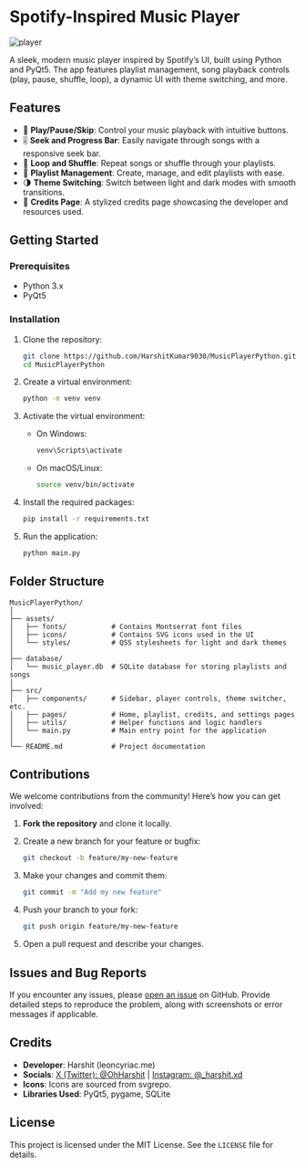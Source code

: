# Spotify-Inspired Music Player

![player](https://github.com/user-attachments/assets/08f7346e-8c2d-44c3-b1e8-0780201cf4c5)

A sleek, modern music player inspired by Spotify’s UI, built using Python and PyQt5. The app features playlist management, song playback controls (play, pause, shuffle, loop), a dynamic UI with theme switching, and more.

## Features

- 🎵 **Play/Pause/Skip**: Control your music playback with intuitive buttons.
- 🎚️ **Seek and Progress Bar**: Easily navigate through songs with a responsive seek bar.
- 🔄 **Loop and Shuffle**: Repeat songs or shuffle through your playlists.
- 📃 **Playlist Management**: Create, manage, and edit playlists with ease.
- 🌗 **Theme Switching**: Switch between light and dark modes with smooth transitions.
- 📜 **Credits Page**: A stylized credits page showcasing the developer and resources used.

## Getting Started

### Prerequisites

- Python 3.x
- PyQt5

### Installation

1. Clone the repository:

   ```bash
   git clone https://github.com/HarshitKumar9030/MusicPlayerPython.git
   cd MusicPlayerPython
   ```

2. Create a virtual environment:

   ```bash
   python -m venv venv
   ```

3. Activate the virtual environment:

   - On Windows:
     ```bash
     venv\Scripts\activate
     ```
   - On macOS/Linux:
     ```bash
     source venv/bin/activate
     ```

4. Install the required packages:

   ```bash
   pip install -r requirements.txt
   ```

5. Run the application:

   ```bash
   python main.py
   ```

## Folder Structure

```
MusicPlayerPython/
│
├── assets/
│   ├── fonts/           # Contains Montserrat font files
│   ├── icons/           # Contains SVG icons used in the UI
│   └── styles/          # QSS stylesheets for light and dark themes
│
├── database/
│   └── music_player.db  # SQLite database for storing playlists and songs
│
├── src/
│   ├── components/      # Sidebar, player controls, theme switcher, etc.
│   ├── pages/           # Home, playlist, credits, and settings pages
│   ├── utils/           # Helper functions and logic handlers
│   └── main.py          # Main entry point for the application
│
└── README.md            # Project documentation
```

## Contributions

We welcome contributions from the community! Here’s how you can get involved:

1. **Fork the repository** and clone it locally.
2. Create a new branch for your feature or bugfix:

   ```bash
   git checkout -b feature/my-new-feature
   ```

3. Make your changes and commit them:

   ```bash
   git commit -m "Add my new feature"
   ```

4. Push your branch to your fork:

   ```bash
   git push origin feature/my-new-feature
   ```

5. Open a pull request and describe your changes.

## Issues and Bug Reports

If you encounter any issues, please [open an issue](https://github.com/HarshitKumar9030/MusicPlayerPython/issues) on GitHub. Provide detailed steps to reproduce the problem, along with screenshots or error messages if applicable.

## Credits

- **Developer**: Harshit (leoncyriac.me)
- **Socials**: [X (Twitter): @OhHarshit](https://twitter.com/OhHarshit) | [Instagram: @\_harshit.xd](https://instagram.com/_harshit.xd)
- **Icons**: Icons are sourced from svgrepo.
- **Libraries Used**: PyQt5, pygame, SQLite

## License

This project is licensed under the MIT License. See the `LICENSE` file for details.
